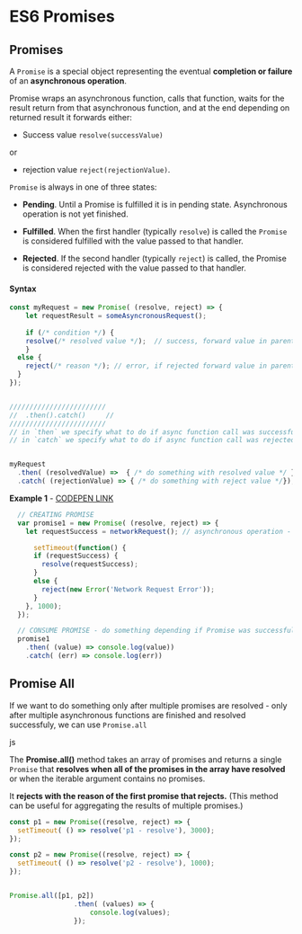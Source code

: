 # ES6 Promises



## Promises

A `Promise` is a special object representing the eventual **completion or failure** of an **asynchronous operation**.



Promise wraps an asynchronous function,  calls that function,  waits for the result return from that asynchronous function,  and at the end depending on returned result it forwards either: 

- Success value `resolve(successValue)` 

or 

- rejection value  `reject(rejectionValue)`.





`Promise` is always in one of three states:

- **Pending**. Until a Promise is fulfilled it is in pending state. Asynchronous operation is not yet finished.

- **Fulfilled**. When the first handler (typically `resolve`) is called the `Promise` is considered fulfilled with the value passed to that handler.

- **Rejected**. If the second handler (typically `reject`) is called, the Promise is considered rejected with the value passed to that handler.

  

#### Syntax

```js
const myRequest = new Promise( (resolve, reject) => {
	let requestResult = someAsyncronousRequest();
  
	if (/* condition */) {
  	resolve(/* resolved value */);	// success, forward value in parentheses to `.then()`
	}
  else {
  	reject(/* reason */); // error, if rejected forward value in parentheses to `.catch()`
  }
});


////////////////////////
//  .then().catch()		//
////////////////////////
// in `then` we specify what to do if async function call was successful (`resolve` value is returned)
// in `catch` we specify what to do if async function call was rejected (`reject` value is returned)


myRequest
  .then( (resolvedValue) =>  { /* do something with resolved value */ })
  .catch( (rejectionValue) => { /* do something with reject value */});


```









**Example 1**  -   [CODEPEN LINK]()

```js
  // CREATING PROMISE
  var promise1 = new Promise( (resolve, reject) => {
    let requestSuccess = networkRequest(); // asynchronous operation - truthy or falsy value

      setTimeout(function() {
      if (requestSuccess) {
        resolve(requestSuccess);
      } 
      else {
        reject(new Error('Network Request Error'));
      }      
    }, 1000);
  });

  // CONSUME PROMISE - do something depending if Promise was successful or rejected
  promise1
    .then( (value) => console.log(value))
    .catch( (err) => console.log(err))
```







## Promise All



If we want to do something only after multiple promises are resolved - only after multiple asynchronous functions are finished and resolved successfuly, we can use `Promise.all`

js

The **Promise.all()** method  takes an array of promises and returns a single `Promise` that **resolves when all of the promises in the array have resolved** or when the iterable argument contains no promises. 

It **rejects with the reason of the first promise that rejects.** (This method can be useful for aggregating the results of multiple promises.)



```js
const p1 = new Promise((resolve, reject) => {
  setTimeout( () => resolve('p1 - resolve'), 3000);
});

const p2 = new Promise((resolve, reject) => {
  setTimeout( () => resolve('p2 - resolve'), 1000);
}); 


Promise.all([p1, p2])
				.then( (values) => { 
  					console.log(values); 
				});
```

